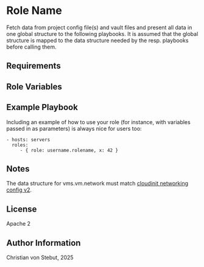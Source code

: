 Role Name
=========

Fetch data from project config file(s) and vault files and present all data in one global structure to
the following playbooks.
It is assumed that the global structure is mapped to the data structure needed by the resp. playbooks
before calling them.

Requirements
------------



Role Variables
--------------


Example Playbook
----------------

Including an example of how to use your role (for instance, with variables passed in as parameters) is always nice for users too:

    - hosts: servers
      roles:
         - { role: username.rolename, x: 42 }


Notes
-----

The data structure for vms.vm.network must match [cloudinit networking config v2](https://cloudinit.readthedocs.io/en/latest/reference/network-config-format-v2.html).

License
-------

Apache 2

Author Information
------------------

Christian von Stebut, 2025